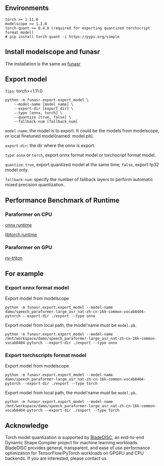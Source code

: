 
## Environments
    torch >= 1.11.0
    modelscope >= 1.2.0
    torch-quant >= 0.4.0 (required for exporting quantized torchscript format model)
    # pip install torch-quant -i https://pypi.org/simple

## Install modelscope and funasr

The installation is the same as [funasr](https://github.com/alibaba-damo-academy/FunASR/blob/main/README.md#installation)

## Export model
   `Tips`: torch>=1.11.0

   ```shell
   python -m funasr.export.export_model \
       --model-name [model_name] \
       --export-dir [export_dir] \
       --type [onnx, torch] \
       --quantize [true, false] \
       --fallback-num [fallback_num]
   ```
   `model-name`: the model is to export. It could be the models from modelscope, or local finetuned model(named: model.pb).

   `export-dir`: the dir where the onnx is export.

   `type`: `onnx` or `torch`, export onnx format model or torchscript format model.

   `quantize`: `true`, export quantized model at the same time; `false`, export fp32 model only.

   `fallback-num`: specify the number of fallback layers to perform automatic mixed precision quantization.

## Performance Benchmark of Runtime

### Paraformer on CPU

[onnx runtime](https://github.com/alibaba-damo-academy/FunASR/blob/main/funasr/runtime/python/benchmark_onnx.md)

[libtorch runtime](https://github.com/alibaba-damo-academy/FunASR/blob/main/funasr/runtime/python/benchmark_libtorch.md)

### Paraformer on GPU
[nv-triton](https://github.com/alibaba-damo-academy/FunASR/tree/main/funasr/runtime/triton_gpu)

## For example
### Export onnx format model
Export model from modelscope
```shell
python -m funasr.export.export_model --model-name damo/speech_paraformer-large_asr_nat-zh-cn-16k-common-vocab8404-pytorch --export-dir ./export --type onnx
```
Export model from local path, the model'name must be `model.pb`.
```shell
python -m funasr.export.export_model --model-name /mnt/workspace/damo/speech_paraformer-large_asr_nat-zh-cn-16k-common-vocab8404-pytorch --export-dir ./export --type onnx
```

### Export torchscripts format model
Export model from modelscope
```shell
python -m funasr.export.export_model --model-name damo/speech_paraformer-large_asr_nat-zh-cn-16k-common-vocab8404-pytorch --export-dir ./export --type torch
```

Export model from local path, the model'name must be `model.pb`.
```shell
python -m funasr.export.export_model --model-name /mnt/workspace/damo/speech_paraformer-large_asr_nat-zh-cn-16k-common-vocab8404-pytorch --export-dir ./export --type torch
```

## Acknowledge
Torch model quantization is supported by [BladeDISC](https://github.com/alibaba/BladeDISC), an end-to-end DynamIc Shape Compiler project for machine learning workloads. BladeDISC provides general, transparent, and ease of use performance optimization for TensorFlow/PyTorch workloads on GPGPU and CPU backends. If you are interested, please contact us.

